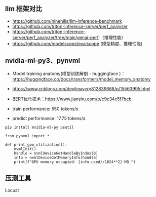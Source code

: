 


## llm 框架对比


- https://github.com/ninehills/llm-inference-benchmark
- https://github.com/triton-inference-server/perf_analyzer
- https://github.com/triton-inference-server/perf_analyzer/tree/main/genai-perf （推理性能）
- https://github.com/modelscope/evalscope (模型精度、推理性能)







## nvidia-ml-py3、pynvml

- Model training anatomy(模型训练解剖 - huggingface )：https://huggingface.co/docs/transformers/model_memory_anatomy
- https://www.cnblogs.com/devilmaycry812839668/p/15563995.html
- BERT优化技术：https://www.jianshu.com/p/c9c34c5f7bcb



- train performance: 550 tokens/s
- predict performance: 17.75 tokens/s




```
pip install nvidia-ml-py psutil
```



```
from pynvml import *

def print_gpu_utilization():
    nvmlInit()
    handle = nvmlDeviceGetHandleByIndex(0)
    info = nvmlDeviceGetMemoryInfo(handle)
    print(f"GPU memory occupied: {info.used//1024**2} MB.")

```


## 压测工具

Locust



